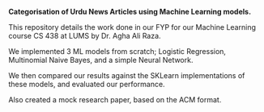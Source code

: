 **Categorisation of Urdu News Articles using Machine Learning models.**

This repository details the work done in our FYP for our Machine Learning course CS 438 at LUMS by Dr. Agha Ali Raza.

We implemented 3 ML models from scratch; Logistic Regression, Multinomial Naive Bayes, and a simple Neural Network.

We then compared our results against the SKLearn implementations of these models, and evaluated our performance.

Also created a mock research paper, based on the ACM format.

